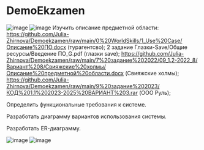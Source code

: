 # DemoEkzamen

![image](https://github.com/Shket13/DemoEkzamen/assets/97594188/407c6a99-f093-41fb-9845-cffe5d9ba88d)
![image](https://github.com/Shket13/DemoEkzamen/assets/97594188/eaaf4c5a-0f65-4185-acab-63e30565fafb)
Изучить описание предметной области: https://github.com/Julia-Zhirnova/Demoekzamen/raw/main/0%20WorldSkills/1_Use%20Case/Описание%20ПО.docx (турагентсво); 2 задание Глазки-Save/Общие ресурсы/Введение ПО_G.pdf (глазки save); https://github.com/Julia-Zhirnova/Demoekzamen/raw/main/7%20задание%202022/09_1.2-2022_8/Вариант%208/Свияжские%20холмы/Описание%20предметной%20области.docx (Свияжские холмы); https://github.com/Julia-Zhirnova/Demoekzamen/raw/main/9%20задание%202023/КОД%201.1%202023-2025%20ВАРИАНТ%203.rar (ООО Руль);

Определить функциональные требования к системе.

Разработать диаграмму вариантов использования системы.

Разработать ER-диаграмму.

![image](https://github.com/Shket13/DemoEkzamen/assets/97594188/1a5310d0-319d-4313-b4aa-b2163badf8b4)
![image](https://github.com/Shket13/DemoEkzamen/assets/97594188/7bbd5d0c-4029-424e-b8a6-0f5b6279ca13)
